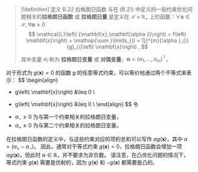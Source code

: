 > [!definition] 定义 B.22 拉格朗日函数
> 与在 (B.21) 中定义的一般约束优化问题相关的**拉格朗日函数** 或 **拉格朗日量** 是定义在 $\mathcal{X} \times {\mathbb{R}}_{ + }$ 上的函数：$\forall \mathbf{x} \in \mathcal{X}, \forall \mathbf{\alpha } \geq 0$
> $$
> \mathcal{L}\left( {\mathbf{x},\mathbf{\alpha }}\right) = f\left( \mathbf{x}\right) + \mathop{\sum }\limits_{{i = 1}}^{m}{\alpha }_{i}{g}_{i}\left( \mathbf{x}\right) ,
> $$
> 
> 其中变量 ${\alpha }_{i}$ 称为 **拉格朗日变量** 或 **对偶变量**，$\mathbf{\alpha } = {\left( {\alpha }_{1},\ldots ,{\alpha }_{m}\right) }^{\top }$。

对于形式为 $g\left( \mathbf{x}\right) = 0$ 的函数 $g$ 的任意等式约束，可以等价地通过两个不等式来表示：
$$
\begin{align}
- g\left( \mathbf{x}\right) &\leq 0 \\
+ g\left( \mathbf{x}\right) &\leq 0 \\
\end{align}
$$
令
- ${\alpha }_{ - } \geq 0$ 为与第一个约束相关的拉格朗日变量，
- ${\alpha }_{ + } \geq 0$ 为与第二个约束相关的拉格朗日变量。

在拉格朗日函数的定义中，与这些约束对应的项的总和可以写作 ${\alpha g}\left( \mathbf{x}\right)$，其中 $\alpha = \left( {{\alpha }_{ + } - {\alpha }_{ - }}\right)$。
因此，通常对于等式约束 $g\left( \mathbf{x}\right) = 0$，拉格朗日函数会增加一项 ${\alpha g}\left( \mathbf{x}\right)$，但此时 $\alpha \in \mathbb{R}$，并不要求为非负数。
请注意，在凸优化问题的情况下，等式约束 $g\left( \mathbf{x}\right)$ 需要是仿射的，因为 $g\left( \mathbf{x}\right)$ 和 $- g\left( \mathbf{x}\right)$ 都需要是凸的。